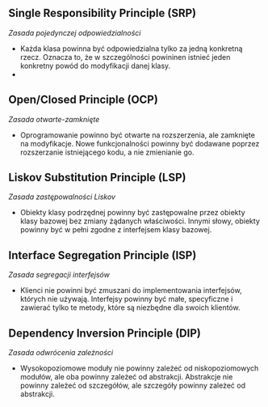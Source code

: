 ## Single Responsibility Principle (SRP)
_Zasada pojedynczej odpowiedzialności_

- Każda klasa powinna być odpowiedzialna tylko za jedną konkretną rzecz. Oznacza to, że w szczególności powininen istnieć jeden konkretny powód do modyfikacji danej klasy.
- 
## Open/Closed Principle (OCP)
_Zasada otwarte-zamknięte_

- Oprogramowanie powinno być otwarte na rozszerzenia, ale zamknięte na modyfikacje. Nowe funkcjonalności powinny być dodawane poprzez rozszerzanie istniejącego kodu, a nie zmienianie go.
## Liskov Substitution Principle (LSP)
_Zasada zastępowalności Liskov_
- Obiekty klasy podrzędnej powinny być zastępowalne przez obiekty klasy bazowej bez zmiany żądanych właściwości. Innymi słowy, obiekty powinny być w pełni zgodne z interfejsem klasy bazowej.

## Interface Segregation Principle (ISP)
_Zasada segregacji interfejsów_
- Klienci nie powinni być zmuszani do implementowania interfejsów, których nie używają. Interfejsy powinny być małe, specyficzne i zawierać tylko te metody, które są niezbędne dla swoich klientów.
## Dependency Inversion Principle (DIP)
_Zasada odwrócenia zależności_
- Wysokopoziomowe moduły nie powinny zależeć od niskopoziomowych modułów, ale oba powinny zależeć od abstrakcji. Abstrakcje nie powinny zależeć od szczegółów, ale szczegóły powinny zależeć od abstrakcji.
